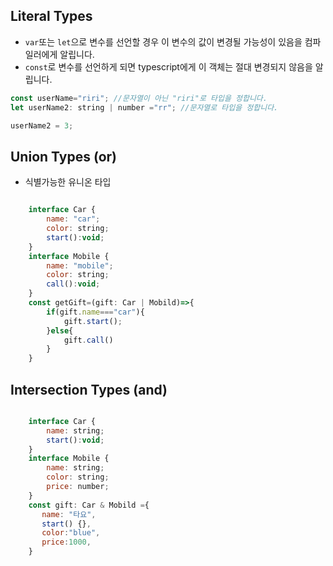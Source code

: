 ## Literal Types

- `var`또는 `let`으로 변수를 선언할 경우 이 변수의 값이 변경될 가능성이 있음을 컴파일러에게 알립니다. 
- `const`로 변수를 선언하게 되면 typescript에게 이 객체는 절대 변경되지 않음을 알립니다.
```javascript
const userName="riri"; //문자열이 아닌 "riri"로 타입을 정합니다.
let userName2: string | number ="rr"; //문자열로 타입을 정합니다.

userName2 = 3;
```

## Union Types (or)

- 식별가능한 유니온 타입 
```javascript

    interface Car {
        name: "car";
        color: string;
        start():void;
    }
    interface Mobile {
        name: "mobile";
        color: string;
        call():void;
    }
    const getGift=(gift: Car | Mobild)=>{
        if(gift.name==="car"){
            gift.start();
        }else{
            gift.call()
        }
    }
```

## Intersection Types (and)

```javascript

    interface Car {
        name: string;
        start():void;
    }
    interface Mobile {
        name: string;
        color: string;
        price: number;
    }
    const gift: Car & Mobild ={
       name: "타요",
       start() {},
       color:"blue",
       price:1000,
    }
```